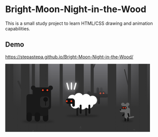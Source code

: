 # Bright-Moon-Night-in-the-Wood

This is a small study project to learn HTML/CSS drawing and animation capabilities.

## Demo
https://stepastepa.github.io/Bright-Moon-Night-in-the-Wood/

<img src="https://github.com/stepastepa/Bright-Moon-Night-in-the-Wood/blob/main/preview.png?raw=true" width="460"/>
